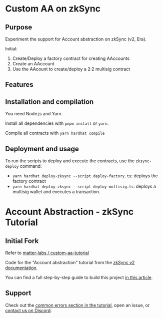 # Custom AA on zkSync

## Purpose

Experiment the support for Account abstraction on zkSync (v2, Era).

Initial: 

1. Create/Deploy a factory contract for creating AAccounts
2. Create an AAccount
3. Use the AAcount to create/deploy a 2:2 multisig contract

## Features


## Installation and compilation

You need Node.js and Yarn.

Install all dependencies with `pnpm install` or `yarn`.

Compile all contracts with `yarn hardhat compile`

## Deployment and usage

To run the scripts to deploy and execute the contracts, use the `zksync-deploy` command:

- `yarn hardhat deploy-zksync --script deploy-factory.ts`: deploys the factory contract
- `yarn hardhat deploy-zksync --script deploy-multisig.ts`: deploys a multisig wallet and executes a transaction.

# Account Abstraction - zkSync Tutorial

## Initial Fork

Refer to [matter-labs / custom-aa-tutorial](https://github.com/matter-labs/custom-aa-tutorial)

Code for the "Account abstraction" tutorial from the [zkSync v2 documentation](https://v2-docs.zksync.io/dev/).

You can find a full step-by-step guide to build this project [in this article](https://v2-docs.zksync.io/dev/tutorials/custom-aa-tutorial.html#prerequisite).

## Support

Check out the [common errors section in the tutorial](https://v2-docs.zksync.io/dev/tutorials/custom-paymaster-tutorial.html#prerequisite), open an issue, or [contact us on Discord](https://discord.com/invite/px2aR7w).
